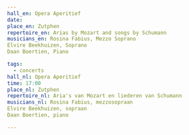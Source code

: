 ```yaml
---
hall_en: Opera Aperitief
date:
place_en: Zutphen
repertoire_en: Arias by Mozart and songs by Schumann
musicians_en: Rosina Fabius, Mezzo Soprano
Elvire Beekhuizen, Soprano
Daan Boertien, Piano

tags:
  - concerts
hall_nl: Opera Aperitief
time: 17:00
place_nl: Zutphen
repertoire_nl: Aria's van Mozart en liederen van Schumann
musicians_nl: Rosina Fabius, mezzosopraan
Elvire Beekhuizen, sopraan
Daan Boertien, piano

---
```


